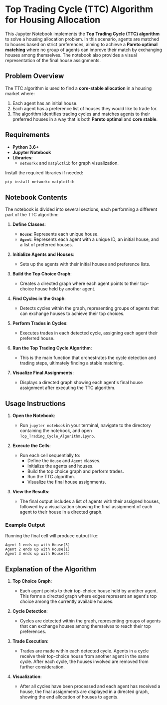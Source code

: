 # Top Trading Cycle (TTC) Algorithm for Housing Allocation

This Jupyter Notebook implements the **Top Trading Cycle (TTC) algorithm** to solve a housing allocation problem. In this scenario, agents are matched to houses based on strict preferences, aiming to achieve a **Pareto optimal matching** where no group of agents can improve their match by exchanging houses among themselves. The notebook also provides a visual representation of the final house assignments.

## Problem Overview

The TTC algorithm is used to find a **core-stable allocation** in a housing market where:
1. Each agent has an initial house.
2. Each agent has a preference list of houses they would like to trade for.
3. The algorithm identifies trading cycles and matches agents to their preferred houses in a way that is both **Pareto optimal** and **core stable**.

## Requirements

- **Python 3.6+**
- **Jupyter Notebook**
- **Libraries**:
  - `networkx` and `matplotlib` for graph visualization.

Install the required libraries if needed:

```bash
pip install networkx matplotlib
```

## Notebook Contents

The notebook is divided into several sections, each performing a different part of the TTC algorithm:

1. **Define Classes**:
   - **`House`**: Represents each unique house.
   - **`Agent`**: Represents each agent with a unique ID, an initial house, and a list of preferred houses.

2. **Initialize Agents and Houses**:
   - Sets up the agents with their initial houses and preference lists.

3. **Build the Top Choice Graph**:
   - Creates a directed graph where each agent points to their top-choice house held by another agent.

4. **Find Cycles in the Graph**:
   - Detects cycles within the graph, representing groups of agents that can exchange houses to achieve their top choices.

5. **Perform Trades in Cycles**:
   - Executes trades in each detected cycle, assigning each agent their preferred house.

6. **Run the Top Trading Cycle Algorithm**:
   - This is the main function that orchestrates the cycle detection and trading steps, ultimately finding a stable matching.

7. **Visualize Final Assignments**:
   - Displays a directed graph showing each agent's final house assignment after executing the TTC algorithm.


## Usage Instructions

1. **Open the Notebook**:
   - Run `jupyter notebook` in your terminal, navigate to the directory containing the notebook, and open `Top_Trading_Cycle_Algorithm.ipynb`.

2. **Execute the Cells**:
   - Run each cell sequentially to:
     - Define the `House` and `Agent` classes.
     - Initialize the agents and houses.
     - Build the top choice graph and perform trades.
     - Run the TTC algorithm.
     - Visualize the final house assignments.

3. **View the Results**:
   - The final output includes a list of agents with their assigned houses, followed by a visualization showing the final assignment of each agent to their house in a directed graph.

### Example Output

Running the final cell will produce output like:

```plaintext
Agent 1 ends up with House(3)
Agent 2 ends up with House(1)
Agent 3 ends up with House(4)
```

## Explanation of the Algorithm

1. **Top Choice Graph**:
   - Each agent points to their top-choice house held by another agent. This forms a directed graph where edges represent an agent's top choice among the currently available houses.

2. **Cycle Detection**:
   - Cycles are detected within the graph, representing groups of agents that can exchange houses among themselves to reach their top preferences.

3. **Trade Execution**:
   - Trades are made within each detected cycle. Agents in a cycle receive their top-choice house from another agent in the same cycle. After each cycle, the houses involved are removed from further consideration.

4. **Visualization**:
   - After all cycles have been processed and each agent has received a house, the final assignments are displayed in a directed graph, showing the end allocation of houses to agents.
